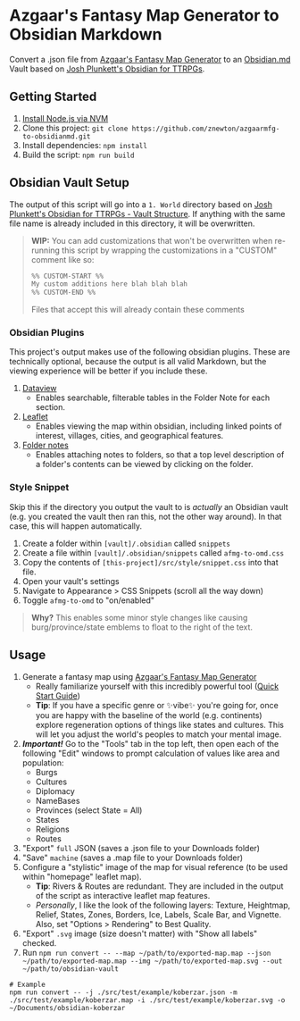 # Azgaar's Fantasy Map Generator to Obsidian Markdown

Convert a .json file from [Azgaar's Fantasy Map Generator](https://azgaar.github.io/Fantasy-Map-Generator/) to an [Obsidian.md](https://obsidian.md) Vault based on [Josh Plunkett's Obsidian for TTRPGs](https://obsidianttrpgtutorials.com).

## Getting Started

1. [Install Node.js via NVM](https://github.com/nvm-sh/nvm?tab=readme-ov-file#installing-and-updating)
2. Clone this project: `git clone https://github.com/znewton/azgaarmfg-to-obsidianmd.git`
3. Install dependencies: `npm install`
4. Build the script: `npm run build`

## Obsidian Vault Setup

The output of this script will go into a `1. World` directory based on [Josh Plunkett's Obsidian for TTRPGs - Vault Structure](https://obsidianttrpgtutorials.com/Obsidian+TTRPG+Tutorials/Getting+Started/Vault+Structure). If anything with the same file name is already included in this directory, it will be overwritten.

> **WIP:** You can add customizations that won't be overwritten when re-running this script by wrapping the customizations in a "CUSTOM" comment like so:
>
> ```md
> %% CUSTOM-START %%
> My custom additions here blah blah blah
> %% CUSTOM-END %%
> ```
> 
> Files that accept this will already contain these comments

### Obsidian Plugins

This project's output makes use of the following obsidian plugins. These are technically optional, because the output is all valid Markdown, but the viewing experience will be better if you include these.

1. [Dataview](obsidian://show-plugin?id=dataview)
    - Enables searchable, filterable tables in the Folder Note for each section.
1. [Leaflet](obsidian://show-plugin?id=obsidian-leaflet-plugin)
    - Enables viewing the map within obsidian, including linked points of interest, villages, cities, and geographical features.
1. [Folder notes](obsidian://show-plugin?id=folder-notes)
    - Enables attaching notes to folders, so that a top level description of a folder's contents can be viewed by clicking on the folder.

### Style Snippet

Skip this if the directory you output the vault to is *actually* an Obsidian vault (e.g. you created the vault then ran this, not the other way around). In that case, this will happen automatically.

1. Create a folder within `[vault]/.obsidian` called `snippets`
1. Create a file within `[vault]/.obsidian/snippets` called `afmg-to-omd.css`
1. Copy the contents of `[this-project]/src/style/snippet.css` into that file.
1. Open your vault's settings
1. Navigate to Appearance > CSS Snippets (scroll all the way down)
1. Toggle `afmg-to-omd` to "on/enabled"

> **Why?** This enables some minor style changes like causing burg/province/state emblems to float to the right of the text.

## Usage

1. Generate a fantasy map using [Azgaar's Fantasy Map Generator](https://azgaar.github.io/Fantasy-Map-Generator/)
    - Really familiarize yourself with this incredibly powerful tool ([Quick Start Guide](https://github.com/Azgaar/Fantasy-Map-Generator/wiki/Quick-Start-Tutorial))
    - **Tip**: If you have a specific genre or ✨vibe✨ you're going for, once you are happy with the baseline of the world (e.g. continents) explore regeneration options of things like states and cultures. This will let you adjust the world's peoples to match your mental image.
1. ***Important!*** Go to the "Tools" tab in the top left, then open each of the following "Edit" windows to prompt calculation of values like area and population:
    - Burgs
    - Cultures
    - Diplomacy
    - NameBases
    - Provinces (select State = All)
    - States
    - Religions
    - Routes
1. "Export" `full` JSON (saves a .json file to your Downloads folder)
1. "Save" `machine` (saves a .map file to your Downloads folder)
1. Configure a "stylistic" image of the map for visual reference (to be used within "homepage" leaflet map).
    - **Tip**: Rivers & Routes are redundant. They are included in the output of the script as interactive leaflet map features.
    - *Personally*, I like the look of the following layers: Texture, Heightmap, Relief, States, Zones, Borders, Ice, Labels, Scale Bar, and Vignette. Also, set "Options > Rendering" to Best Quality.
1. "Export" `.svg` image (size doesn't matter) with "Show all labels" checked.
1. Run `npm run convert -- --map ~/path/to/exported-map.map --json ~/path/to/exported-map.map --img ~/path/to/exported-map.svg --out ~/path/to/obsidian-vault`

```shell
# Example
npm run convert -- -j ./src/test/example/koberzar.json -m ./src/test/example/koberzar.map -i ./src/test/example/koberzar.svg -o ~/Documents/obsidian-koberzar
```
